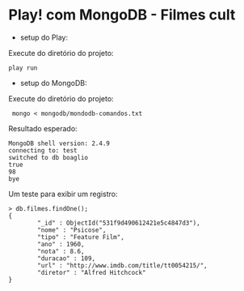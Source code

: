 Play! com MongoDB - Filmes cult
=====================================

- setup do Play:

 Execute do diretório do projeto:

```
play run
```

- setup do MongoDB:


Execute do diretório do projeto:

```
 mongo < mongodb/mondodb-comandos.txt
```

Resultado esperado:

```
MongoDB shell version: 2.4.9
connecting to: test
switched to db boaglio
true
98
bye
```

Um teste para exibir um registro:

```
> db.filmes.findOne();
{
        "_id" : ObjectId("531f9d490612421e5c4847d3"),
        "nome" : "Psicose",
        "tipo" : "Feature Film",
        "ano" : 1960,
        "nota" : 8.6,
        "duracao" : 109,
        "url" : "http://www.imdb.com/title/tt0054215/",
        "diretor" : "Alfred Hitchcock"
}
```

